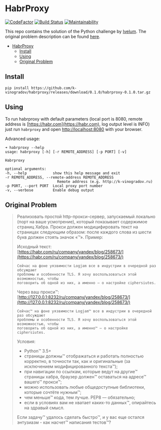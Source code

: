 # HabrProxy

[![CodeFactor](https://www.codefactor.io/repository/github/k-vinogradov/habrproxy/badge)](https://www.codefactor.io/repository/github/k-vinogradov/habrproxy)
[![Build Status](https://travis-ci.org/k-vinogradov/habrproxy.svg?branch=master)](https://travis-ci.org/k-vinogradov/habrproxy)
[![Maintainability](https://api.codeclimate.com/v1/badges/fb715151eb92fb5c1314/maintainability)](https://codeclimate.com/github/k-vinogradov/habrproxy/maintainability)

This repo contains the solution of the Python challenge by [Ivelum](https://ivelum.com). The original problem description can be found [here](https://github.com/ivelum/job/blob/master/code_challenges/python.md).

- [HabrProxy](#habrproxy)
  - [Install](#install)
  - [Using](#using)
  - [Original Problem](#original-problem)

## Install

    pip install https://github.com/k-vinogradov/habrproxy/releases/download/0.1.0/habrproxy-0.1.0.tar.gz

## Using

To run habrproxy with default parameters (local port is 8080, remote address is [https://habr.com](https://habr.com), log output level is INFO) just run `habrproxy` and open [http://localhost:8080](http://localhost:8080) with your browser.

Advanced usage:

    ➜ habrproxy --help
    usage: habrproxy [-h] [-r REMOTE_ADDRESS] [-p PORT] [-v]

    Habrproxy

    optional arguments:
    -h, --help            show this help message and exit
    -r REMOTE_ADDRESS, --remote-address REMOTE_ADDRESS
                            Remote address (e.g. http://k-vinogradov.ru)
    -p PORT, --port PORT  Local proxy port number
    -v, --verbose         Enable debug output

## Original Problem

> Реализовать простой http-прокси-сервер, запускаемый локально (порт на ваше
> усмотрение), который показывает содержимое страниц Хабра. Прокси должен
> модицифировать текст на страницах следующим образом: после каждого слова из
> шести букв должен стоять значок «™». Пример:
>
> Исходный текст: [https://habr.com/ru/company/yandex/blog/258673/](https://habr.com/ru/company/yandex/blog/258673/)
>
>     Сейчас на фоне уязвимости Logjam все в индустрии в очередной раз обсуждают
>     проблемы и особенности TLS. Я хочу воспользоваться этой возможностью, чтобы
>     поговорить об одной из них, а именно — о настройке ciphersiutes.
>
> Через ваш прокси™: [http://127.0.0.1:8232/ru/company/yandex/blog/258673/](http://127.0.0.1:8232/ru/company/yandex/blog/258673/)
>
>     Сейчас™ на фоне уязвимости Logjam™ все в индустрии в очередной раз обсуждают
>     проблемы и особенности TLS. Я хочу воспользоваться этой возможностью, чтобы
>     поговорить об одной из них, а именно™ — о настройке ciphersiutes.
>
> Условия:
>
> - Python™ 3.5+
> - страницы должны™ отображаться и работать полностью корректно, в точности так,
>   как и оригинальные (за исключением модифицированного текста™);
> - при навигации по ссылкам, которые ведут на другие™ страницы хабра, браузер
>   должен™ оставаться на адресе™ вашего™ прокси™;
> - можно использовать любые общедоступные библиотеки, которые сочтёте нужным™;
> - чем меньше™ кода, тем лучше. PEP8 — обязательно;
> - если в условиях вам не хватает каких-то данных™, опирайтесь на здравый смысл.
>
> Если задачу™ удалось сделать быстро™, и у вас еще остался энтузиазм - как
> насчет™ написания тестов™?
